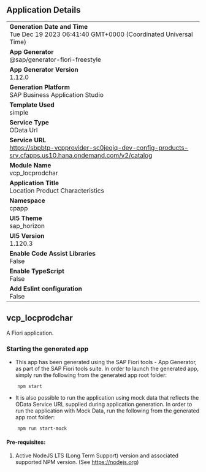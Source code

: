 ## Application Details
|               |
| ------------- |
|**Generation Date and Time**<br>Tue Dec 19 2023 06:41:40 GMT+0000 (Coordinated Universal Time)|
|**App Generator**<br>@sap/generator-fiori-freestyle|
|**App Generator Version**<br>1.12.0|
|**Generation Platform**<br>SAP Business Application Studio|
|**Template Used**<br>simple|
|**Service Type**<br>OData Url|
|**Service URL**<br>https://sbpbtp-vcpprovider-sc0jeojq-dev-config-products-srv.cfapps.us10.hana.ondemand.com/v2/catalog
|**Module Name**<br>vcp_locprodchar|
|**Application Title**<br>Location Product Characteristics|
|**Namespace**<br>cpapp|
|**UI5 Theme**<br>sap_horizon|
|**UI5 Version**<br>1.120.3|
|**Enable Code Assist Libraries**<br>False|
|**Enable TypeScript**<br>False|
|**Add Eslint configuration**<br>False|

## vcp_locprodchar

A Fiori application.

### Starting the generated app

-   This app has been generated using the SAP Fiori tools - App Generator, as part of the SAP Fiori tools suite.  In order to launch the generated app, simply run the following from the generated app root folder:

```
    npm start
```

- It is also possible to run the application using mock data that reflects the OData Service URL supplied during application generation.  In order to run the application with Mock Data, run the following from the generated app root folder:

```
    npm run start-mock
```

#### Pre-requisites:

1. Active NodeJS LTS (Long Term Support) version and associated supported NPM version.  (See https://nodejs.org)


